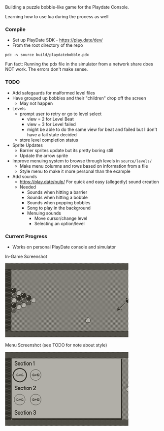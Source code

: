 Building a puzzle bobble-like game for the Playdate Console.

Learning how to use lua during the process as well

### Compile
- Set up PlayDate SDK - https://play.date/dev/
- From the root directory of the repo
```
pdc -v source build/playdatebobble.pdx
```

Fun fact: Running the pdx file in the simulator from a network share does NOT work. The errors don't make sense.

### TODO
- Add safegaurds for malformed level files
- Have grouped up bobbles and their "children" drop off the screen
  - May not happen
- Levels
  - prompt user to retry or go to level select
    - view = 2 for Level Beat
    - view = 3 for Level failed
    - might be able to do the same view for beat and failed but I don't have a fail state decided
  - store level completion status
- Sprite Updates
  - Barrier sprites update but its pretty boring still
  - Update the arrow sprite
- Improve menuing system to browse through levels in `source/levels/`
  - Make menu columns and rows based on information from a file
  - Style menu to make it more personal than the example
- Add sounds
  - https://play.date/pulp/ For quick and easy (allegedly) sound creation
  - Needed
    - Sounds when hitting a barrier
    - Sounds when hitting a bobble
    - Sounds when popping bobbles
    - Song to play in the background
    - Menuing sounds
      - Move cursor/change level
      - Selecting an option/level

### Current Progress

- Works on personal PlayDate console and simulator

<!--![4/27/2022 Screenshot](resource/screenshots/playdate-20220427-233610.png)-->
<!--![4/28/2022 Screenshot](resource/screenshots/playdate-20220428-175705.png)-->
<!--![5/1/2022 In-Game Screenshot](resource/screenshots/playdate-20220501-222305.png)-->
In-Game Screenshot

![5/4/2022 In-Game Screenshot](resource/screenshots/playdate-20220504-012106.png)

Menu Screenshot (see TODO for note about style)

![5/3/2022 Menu Screenshot](resource/screenshots/playdate-20220503-015607.png)

